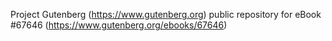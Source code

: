 Project Gutenberg (https://www.gutenberg.org) public repository for
eBook #67646 (https://www.gutenberg.org/ebooks/67646)
